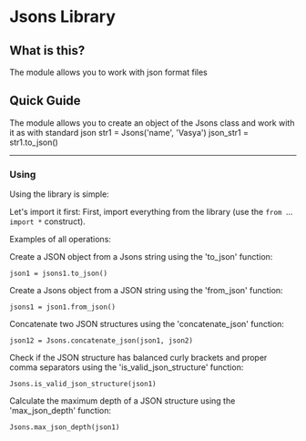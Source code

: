 # Jsons Library #

## What is this? ##
The module allows you to work with json format files

## Quick Guide ##
The module allows you to create an object of the Jsons class and work with it as with standard json
	str1 = Jsons('name', 'Vasya')
	json_str1 = str1.to_json()


----------


### Using ###



Using the library is simple:

Let's import it first:
First, import everything from the library (use the `from `...` import *` construct).

Examples of all operations:

Create a JSON object from a Jsons string using the 'to_json' function:

	json1 = jsons1.to_json()


Create a Jsons object from a JSON string using the 'from_json' function:

	jsons1 = json1.from_json()

Concatenate two JSON structures using the 'concatenate_json' function:

	json12 = Jsons.concatenate_json(json1, json2)

Check if the JSON structure has balanced curly brackets and proper comma separators using the 'is_valid_json_structure' function:

	Jsons.is_valid_json_structure(json1)

Calculate the maximum depth of a JSON structure using the 'max_json_depth' function:

	Jsons.max_json_depth(json1)
